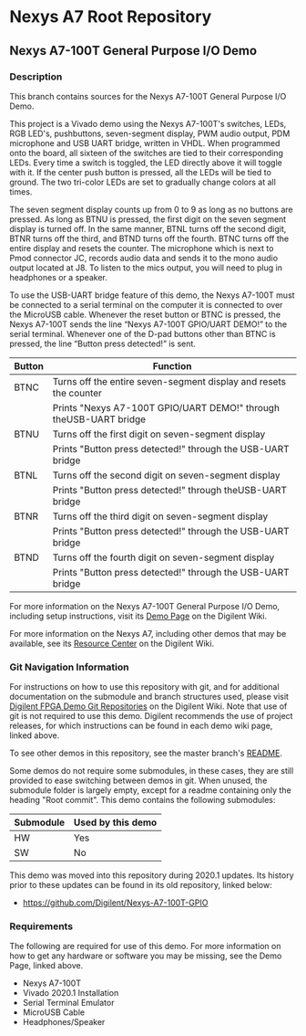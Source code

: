 # Nexys A7 Root Repository

## Nexys A7-100T General Purpose I/O Demo

### Description

This branch contains sources for the Nexys A7-100T General Purpose I/O Demo.

This project is a Vivado demo using the Nexys A7-100T's switches, LEDs, RGB LED's, pushbuttons, seven-segment display, PWM audio output, PDM microphone and USB UART bridge, written in VHDL. When programmed onto the board, all sixteen of the switches are tied to their corresponding LEDs. Every time a switch is toggled, the LED directly above it will toggle with it. If the center push button is pressed, all the LEDs will be tied to ground. The two tri-color LEDs are set to gradually change colors at all times.

The seven segment display counts up from 0 to 9 as long as no buttons are pressed. As long as BTNU is pressed, the first digit on the seven segment display is turned off. In the same manner, BTNL turns off the second digit, BTNR turns off the third, and BTND turns off the fourth. BTNC turns off the entire display and resets the counter. The microphone which is next to Pmod connector JC, records audio data and sends it to the mono audio output located at J8. To listen to the mics output, you will need to plug in headphones or a speaker. 
 
To use the USB-UART bridge feature of this demo, the Nexys A7-100T must be connected to a serial terminal on the computer it is connected to over the MicroUSB cable. Whenever the reset button or BTNC is pressed, the Nexys A7-100T sends the line “Nexys A7-100T GPIO/UART DEMO!” to the serial terminal. Whenever one of the D-pad buttons other than BTNC is pressed, the line “Button press detected!” is sent.

| Button | Function                                                          |
| ------ | ----------------------------------------------------------------- |
| BTNC   | Turns off the entire seven-segment display and resets the counter |
|        | Prints "Nexys A7-100T GPIO/UART DEMO!" through theUSB-UART bridge    |
| BTNU   | Turns off the first digit on seven-segment display                |                               
|        | Prints "Button press detected!" through the USB-UART bridge       |
| BTNL   | Turns off the second digit on seven-segment display               |
|        | Prints "Button press detected!" through theUSB-UART bridge        |
| BTNR   | Turns off the third digit on seven-segment display                |
|        | Prints "Button press detected!" through the USB-UART bridge       |
| BTND   | Turns off the fourth digit on seven-segment display               |
|        | Prints "Button press detected!" through the USB-UART bridge       |

For more information on the Nexys A7-100T General Purpose I/O Demo, including setup instructions, visit its [Demo Page](https://reference.digilentinc.com/reference/programmable-logic/nexys-a7/demos/gpio) on the Digilent Wiki.

For more information on the Nexys A7, including other demos that may be available, see its [Resource Center](https://reference.digilentinc.com/reference/programmable-logic/nexys-a7/start) on the Digilent Wiki.

### Git Navigation Information

For instructions on how to use this repository with git, and for additional documentation on the submodule and branch structures used, please visit [Digilent FPGA Demo Git Repositories](https://reference.digilentinc.com/reference/programmable-logic/documents/git) on the Digilent Wiki. Note that use of git is not required to use this demo. Digilent recommends the use of project releases, for which instructions can be found in each demo wiki page, linked above.

To see other demos in this repository, see the master branch's [README](https://github.com/Digilent/Nexys-A7).

Some demos do not require some submodules, in these cases, they are still provided to ease switching between demos in git. When unused, the submodule folder is largely empty, except for a readme containing only the heading "Root commit". This demo contains the following submodules:

| Submodule | Used by this demo |
|-----------|-------------------|
| HW        | Yes         |
| SW        | No         |

This demo was moved into this repository during 2020.1 updates. Its history prior to these updates can be found in its old repository, linked below:
* https://github.com/Digilent/Nexys-A7-100T-GPIO

### Requirements

The following are required for use of this demo. For more information on how to get any hardware or software you may be missing, see the Demo Page, linked above.

* Nexys A7-100T
* Vivado 2020.1 Installation
* Serial Terminal Emulator
* MicroUSB Cable
* Headphones/Speaker
